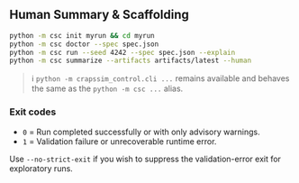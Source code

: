 ## Human Summary & Scaffolding
```bash
python -m csc init myrun && cd myrun
python -m csc doctor --spec spec.json
python -m csc run --seed 4242 --spec spec.json --explain
python -m csc summarize --artifacts artifacts/latest --human
```

> ℹ️ `python -m crapssim_control.cli ...` remains available and behaves the same as the `python -m csc ...` alias.

### Exit codes

- `0`  = Run completed successfully or with only advisory warnings.
- `1`  = Validation failure or unrecoverable runtime error.

Use `--no-strict-exit` if you wish to suppress the validation-error exit for exploratory runs.
